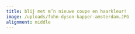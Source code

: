 ```yaml
---
title: blij met m’n nieuwe coupe en haarkleur!
image: /uploads/fohn-dyson-kapper-amsterdam.JPG
alignment: middle
---
```

